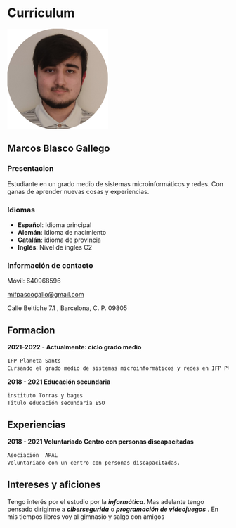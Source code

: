 # Curriculum
![Image](Imagen1.png)

## Marcos Blasco Gallego

### Presentacion
Estudiante en un grado medio de sistemas microinformáticos y redes. 
Con ganas de aprender nuevas cosas y experiencias.

### Idiomas
- **Español**: Idioma principal
- **Alemán**: idioma de nacimiento
- **Catalán**: idioma de provincia
- **Inglés**: Nivel de ingles C2

### Información de contacto
Móvil: 640968596

mifpascogallo@gmail.com

Calle Beltiche 7.1 , Barcelona, C. P. 09805

## Formacion
**2021-2022 - Actualmente: ciclo grado medio**
```markdown
IFP Planeta Sants
Cursando el grado medio de sistemas microinformáticos y redes en IFP Planeta Sants
```
**2018 - 2021    Educación secundaria**
```markdown
instituto Torras y bages
Titulo educación secundaria ESO 
```
## Experiencias
**2018 - 2021 Voluntariado Centro con personas discapacitadas**
```markdown
Asociación  APAL
Voluntariado con un centro con personas discapacitadas.
```
## Intereses y aficiones
Tengo interés por el estudio por la **_informática_**. Mas adelante tengo pensado dirigirme a **_cibersegurida_** o **_programación de videojuegos_** . En mis tiempos libres voy al gimnasio y salgo con amigos 
